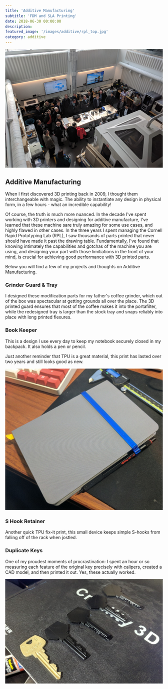 ```yaml
---
title: 'Additive Manufacturing'
subtitle: 'FDM and SLA Printing'
date: 2018-06-30 00:00:00
description:
featured_image: '/images/additive/rpl_top.jpg'
category: additive
---
```


![](/images/additive/rpl_top.jpg)

## Additive Manufacturing
When I first discovered 3D printing back in 2009, I thought them interchangeable with magic. The ability to instantiate any design in physical form, in a few hours - what an incredible capability!

Of course, the truth is much more nuanced. In the decade I've spent working with 3D printers and designing for additive manufacture, I've learned that these machine sare truly amazing for some use cases, and highly flawed in other cases. In the three years I spent managing the Cornell Rapid Prototyping Lab (RPL), I saw thousands of parts printed that never should have made it past the drawing table. Fundamentally, I've found that knowing intimately the capabilities and gotchas of the machine you are using, and designing your part with those limitiations in the front of your mind, is crucial for achieving good performance with 3D printed parts.

Below you will find a few of my projects and thoughts on Additive Manufacturing.


### Grinder Guard & Tray
I designed these modification parts for my father's coffee grinder, which out of the box was spectacular at getting grounds all over the place. The 3D printed guard ensures that most of the coffee makes it into the portafilter, while the redesigned tray is larger than the stock tray and snaps reliably into place with long printed flexures. 

### Book Keeper
This is a design I use every day to keep my notebook securely closed in my backpack. It also holds a pen or pencil.

Just another reminder that TPU is a great material, this print has lasted over two years and still looks good as new.

![](/images/additive/book_keeper_1.jpg)

### S Hook Retainer
Another quick TPU fix-it print, this small device keeps simple S-hooks from falling off of the rack when jostled.


### Duplicate Keys
One of my proudest moments of procrastination: I spent an hour or so measuring each feature of the original key precisely with calipers, created a CAD model, and then printed it out. Yes, these actually worked.

![](/images/additive/keys.jpg)